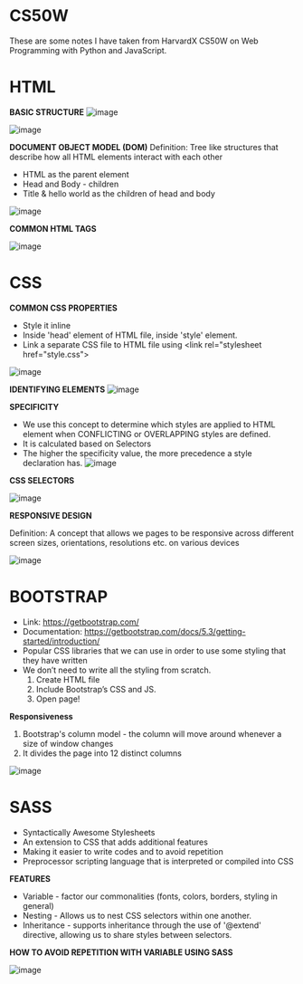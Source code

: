 # CS50W 
These are some notes I have taken from HarvardX CS50W on Web Programming with Python and JavaScript.

# HTML
**BASIC STRUCTURE**
![image](https://github.com/asyikin22/CS50W-Harvard/assets/148519441/f7546025-ce9f-4bf1-9e6a-01b8829d5f7b) <br>

![image](https://github.com/asyikin22/CS50W-Harvard/assets/148519441/030fdb36-5d6f-40c5-a3dd-4ec94fe8a362)

**DOCUMENT OBJECT MODEL (DOM)**
Definition: Tree like structures that describe how all HTML elements interact with each other <br>
* HTML as the parent element
* Head and Body - children
* Title & hello world as the children of head and body

![image](https://github.com/asyikin22/CS50W-Harvard/assets/148519441/a7e74f12-5ea9-42a9-b496-322380d3b276)

**COMMON HTML TAGS**

![image](https://github.com/asyikin22/CS50W-Harvard/assets/148519441/30f0756f-6c48-497c-b83c-18ffe90d2a50)

# CSS

**COMMON CSS PROPERTIES**
* Style it inline
* Inside 'head' element of HTML file, inside 'style' element.
* Link a separate CSS file to HTML file using <link rel="stylesheet href="style.css">

![image](https://github.com/asyikin22/CS50W-Harvard/assets/148519441/49ee93e4-b805-4c9d-9f11-c315bca81061)

**IDENTIFYING ELEMENTS**
![image](https://github.com/asyikin22/CS50W-Harvard/assets/148519441/4ce75f44-362d-4b79-a236-d9ec1ee08905)

**SPECIFICITY**
* We use this concept to determine which styles are applied to HTML element when CONFLICTING or OVERLAPPING styles are defined.
* It is calculated based on Selectors
* The higher the specificity value, the more precedence a style declaration has.
![image](https://github.com/asyikin22/CS50W-Harvard/assets/148519441/30491e0d-770d-40c0-874e-34f2a1ace10d)


**CSS SELECTORS**

![image](https://github.com/asyikin22/CS50W-Harvard/assets/148519441/ad555ada-c03d-4f86-b29a-5c7277211c84)

**RESPONSIVE DESIGN**

Definition: A concept that allows we pages to be responsive across different screen sizes, orientations, resolutions etc. on various devices

![image](https://github.com/asyikin22/CS50W-Harvard/assets/148519441/dca6f40a-ff22-48da-aa24-eafa80af2eb2)

# BOOTSTRAP
* Link: https://getbootstrap.com/
* Documentation: https://getbootstrap.com/docs/5.3/getting-started/introduction/
* Popular CSS libraries that we can use in order to use some styling that they have written
* We don’t need to write all the styling from scratch.
  1. Create HTML file
  2. Include Bootstrap’s CSS and JS.
  3. Open page!

**Responsiveness**
  1. Bootstrap's column model - the column will move around whenever a size of window changes
  2. It divides the page into 12 distinct columns

![image](https://github.com/asyikin22/CS50W-Harvard/assets/148519441/3036e50f-fc5a-41c8-92a2-3ec50dcb5505)

# SASS

* Syntactically Awesome Stylesheets
* An extension to CSS that adds additional features
* Making it easier to write codes and to avoid repetition
* Preprocessor scripting language that is interpreted or compiled into CSS

**FEATURES**
* Variable - factor our commonalities (fonts, colors, borders, styling in general)
* Nesting - Allows us to nest CSS selectors within one another.
* Inheritance - supports inheritance through the use of '@extend' directive, allowing us to share styles between selectors.

**HOW TO AVOID REPETITION WITH VARIABLE USING SASS**

![image](https://github.com/asyikin22/CS50W-Harvard/assets/148519441/bc9fd76d-f592-425f-ac59-f8b85a8e30c5)










